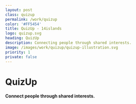```yaml
---
layout: post
class: quizup
permalink: /work/quizup
color: '#FF5454'
title: QuizUp - 14islands
logo: quizup.svg
heading: QuizUp 
description: Connecting people through shared interests.
image: /images/work/quizup/quizup-illustration.svg
priority: 1
private: false
---
```


# QuizUp
#### Connect people through shared interests.




